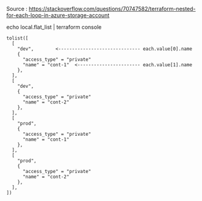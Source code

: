 Source :
https://stackoverflow.com/questions/70747582/terraform-nested-for-each-loop-in-azure-storage-account



echo local.flat_list | terraform console
```t
tolist([
  [
    "dev",        <------------------------------ each.value[0].name 
    {         
      "access_type" = "private"
      "name" = "cont-1"  <----------------------- each.value[1].name
    },
  ],
  [
    "dev",
    {
      "access_type" = "private"
      "name" = "cont-2"
    },
  ],
  [
    "prod",
    {
      "access_type" = "private"
      "name" = "cont-1"
    },
  ],
  [
    "prod",
    {
      "access_type" = "private"
      "name" = "cont-2"
    },
  ],
])

```
